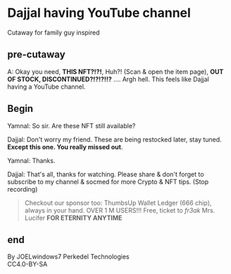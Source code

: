 # Dajjal having YouTube channel

Cutaway for family guy inspired

## pre-cutaway

A: Okay you need, **THIS NFT?!?!**, Huh?! (Scan & open the item page), **OUT OF STOCK, DISCONTINUED?!?!?!!?** .... Argh hell. This feels like Dajjal having a YouTube channel.

## Begin

Yamnal: So sir. Are these NFT still available?

Dajjal: Don't worry my friend. These are being restocked later, stay tuned. **Except this one. You really missed out**.

Yamnal: Thanks.

Dajjal: That's all, thanks for watching. Please share & don't forget to subscribe to my channel & socmed for more Crypto & NFT tips. (Stop recording)

> Checkout our sponsor too:
> ThumbsUp Wallet Ledger (666 chip), always in your hand.
> OVER 1 M USERS!!!
> Free, ticket to *fr3ak* Mrs. Lucifer **FOR ETERNITY ANYTIME**

## end

By JOELwindows7
Perkedel Technologies  
CC4.0-BY-SA